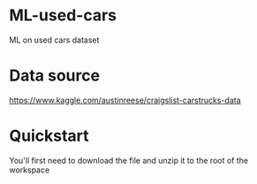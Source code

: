 # ML-used-cars
ML on used cars dataset
# Data source
https://www.kaggle.com/austinreese/craigslist-carstrucks-data
# Quickstart
You'll first need to download the file and unzip it to the root of the workspace
